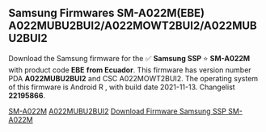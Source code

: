 <h2>Samsung Firmwares SM-A022M(EBE) A022MUBU2BUI2/A022MOWT2BUI2/A022MUBU2BUI2</h2>
Download the Samsung firmware for the ✅ <strong>Samsung SSP </strong> ⭐ <strong>SM-A022M</strong> with product code <strong>EBE</strong> <strong> from Ecuador</strong>. This firmware has version number PDA <strong>A022MUBU2BUI2</strong> and CSC A022MOWT2BUI2. The operating system of this firmware is Android R , with build date 2021-11-13. Changelist <strong>22195866</strong>.


[SM-A022M](https://samfirm.shop/samsung/model/SM-A022M)
[A022MUBU2BUI2](https://samfirm.shop/samsung/pda/A022MUBU2BUI2)
[Download Firmware Samsung SSP SM-A022M](https://samfirm.shop/samsung/firmware/474052)

